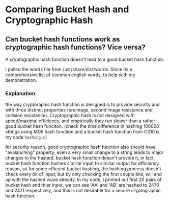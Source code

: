 # Comparing Bucket Hash and Cryptographic Hash

## Can bucket hash functions work as cryptographic hash functions?  Vice versa?

A cryptographic hash function doesn't lead to a good bucket hash function.

I pulled the words file from /usr/share/dict/words. Since its a comprehensive list of common english words, to help with my demonstration.

### Explanation

 the way cryptoraphic hash function is designed is to provide security and with three distinct properties (preimage, second image resistance and collision resistance). Cryptographic hash is not designed with speed/maximal efficiency, and empirically they run slower than a rather good bucket hash funciton. (check the time difference in hashing 100000 strings using MD5 hash function and a bucket hash function from CS10 is my code `hashing.c`)

for security reason, good cryptographic hash function also should have "avalanching" property; even a very small change to a string leads to major changes to the hashed. bucket hash function doesn't provide it, in fact, bucket hash function hashes similiar input to similiar output for efficiency reason, so for some efficeint bucket hashing, the hashing process doesn't check every bit of input, but by only checking the first couple bits, will end up with the hashed value already. In my code, i printed out first 20 pairs of bucket hash and thier input, we can see 'AA' and 'AB' are hashed to 2470 and 2471 respectively, and this is not desirable for a secure cryptographic hash function.

